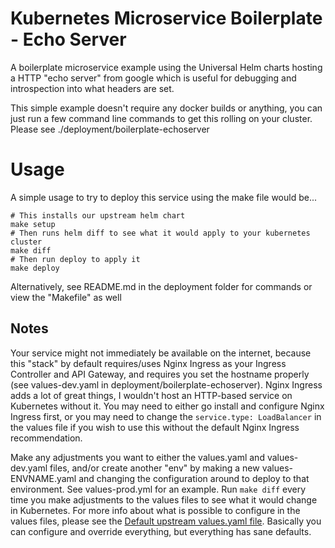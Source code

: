 # Kubernetes Microservice Boilerplate - Echo Server

A boilerplate microservice example using the Universal Helm charts hosting a HTTP "echo server" from google which is useful for debugging and introspection into what headers are set.

This simple example doesn't require any docker builds or anything, you can just run a few command line commands to get this rolling on your cluster.  Please see ./deployment/boilerplate-echoserver

# Usage

A simple usage to try to deploy this service using the make file would be...

```
# This installs our upstream helm chart
make setup
# Then runs helm diff to see what it would apply to your kubernetes cluster
make diff
# Then run deploy to apply it
make deploy
```

Alternatively, see README.md in the deployment folder for commands or view the "Makefile" as well

## Notes

Your service might not immediately be available on the internet, because this "stack" by default requires/uses Nginx Ingress as your Ingress Controller and API Gateway, and requires you set the hostname properly (see values-dev.yaml in deployment/boilerplate-echoserver).  Nginx Ingress adds a lot of great things, I wouldn't host an HTTP-based service on Kubernetes without it.  You may need to either go install and configure Nginx Ingress first, or you may need to change the `service.type: LoadBalancer` in the values file if you wish to use this without the default Nginx Ingress recommendation.

Make any adjustments you want to either the values.yaml and values-dev.yaml files, and/or create another "env" by making a new values-ENVNAME.yaml and changing the configuration around to deploy to that environment.  See values-prod.yml for an example.  Run `make diff` every time you make adjustments to the values files to see what it would change in Kubernetes.  For more info about what is possible to configure in the values files, please see the [Default upstream values.yaml file](https://github.com/DevOps-Nirvana/Universal-Kubernetes-Helm-Charts/blob/master/charts/deployment/values.yaml). Basically you can configure and override everything, but everything has sane defaults.
